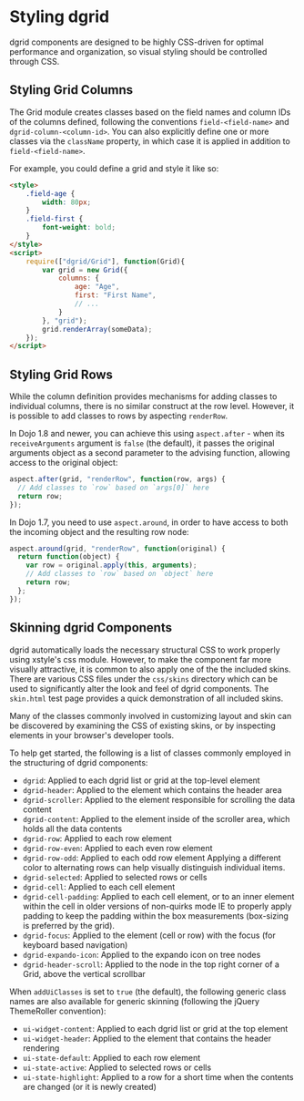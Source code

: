 # Styling dgrid

dgrid components are designed to be highly CSS-driven for optimal performance and
organization, so visual styling should be controlled through CSS.

## Styling Grid Columns

The Grid module creates classes based on the field names and column IDs of the columns
defined, following the conventions `field-<field-name>` and `dgrid-column-<column-id>`.
You can also explicitly define one or more classes via the `className` property,
in which case it is applied in addition to `field-<field-name>`.

For example, you could define a grid and style it like so:

```html
<style>
    .field-age {
        width: 80px;
    }
    .field-first {
        font-weight: bold;
    }
</style>
<script>
    require(["dgrid/Grid"], function(Grid){
        var grid = new Grid({
            columns: {
                age: "Age",
                first: "First Name",
                // ...
            }
        }, "grid");
        grid.renderArray(someData);
    });
</script>
```

## Styling Grid Rows

While the column definition provides mechanisms for adding classes to individual
columns, there is no similar construct at the row level.  However, it is possible
to add classes to rows by aspecting `renderRow`.

In Dojo 1.8 and newer, you can achieve this using `aspect.after` - when its
`receiveArguments` argument is `false` (the default), it passes the original
arguments object as a second parameter to the advising function, allowing access
to the original object:

```js
aspect.after(grid, "renderRow", function(row, args) {
  // Add classes to `row` based on `args[0]` here
  return row;
});
```

In Dojo 1.7, you need to use `aspect.around`, in order to have access to both the
incoming object and the resulting row node:

```js
aspect.around(grid, "renderRow", function(original) {
  return function(object) {
    var row = original.apply(this, arguments);
    // Add classes to `row` based on `object` here
    return row;
  };
});
```

## Skinning dgrid Components

dgrid automatically loads the necessary structural CSS to work properly using
xstyle's css module.  However, to make the component far more visually attractive,
it is common to also apply one of the the included skins.  There are various
CSS files under the `css/skins` directory which can be used to significantly
alter the look and feel of dgrid components.  The `skin.html` test page provides
a quick demonstration of all included skins.

Many of the classes commonly involved in customizing layout and skin can be discovered
by examining the CSS of existing skins, or by inspecting elements in your browser's
developer tools.

To help get started, the following is a list of classes commonly employed in the
structuring of dgrid components:

* `dgrid`: Applied to each dgrid list or grid at the top-level element
* `dgrid-header`: Applied to the element which contains the header area
* `dgrid-scroller`: Applied to the element responsible for scrolling the data content
* `dgrid-content`: Applied to the element inside of the scroller area,
  which holds all the data contents
* `dgrid-row`: Applied to each row element
* `dgrid-row-even`: Applied to each even row element
* `dgrid-row-odd`: Applied to each odd row element
  Applying a different color to alternating rows can help visually distinguish individual items.
* `dgrid-selected`: Applied to selected rows or cells
* `dgrid-cell`: Applied to each cell element
* `dgrid-cell-padding`: Applied to each cell element, or to an
  inner element within the cell in older versions of non-quirks mode IE to
  properly apply padding to keep the padding within the box measurements
  (box-sizing is preferred by the grid).
* `dgrid-focus`: Applied to the element (cell or row) with the focus (for keyboard based navigation)
* `dgrid-expando-icon`: Applied to the expando icon on tree nodes
* `dgrid-header-scroll`: Applied to the node in the top right corner of a Grid,
  above the vertical scrollbar

When `addUiClasses` is set to `true` (the default), the following generic class
names are also available for generic skinning (following the jQuery ThemeRoller convention):

* `ui-widget-content`: Applied to each dgrid list or grid at the top element
* `ui-widget-header`: Applied to the element that contains the header rendering
* `ui-state-default`: Applied to each row element
* `ui-state-active`: Applied to selected rows or cells
* `ui-state-highlight`: Applied to a row for a short time when the contents are changed (or it is newly created)